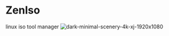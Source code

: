 # ZenIso
linux iso tool manager
![dark-minimal-scenery-4k-xj-1920x1080](https://user-images.githubusercontent.com/93445774/144756887-3cabd858-1ea7-4c07-ad6f-f682258f4be6.jpg)
